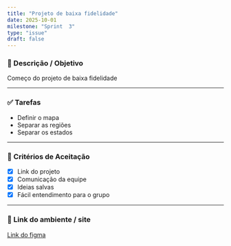 ```yaml
---
title: "Projeto de baixa fidelidade"
date: 2025-10-01
milestone: "Sprint  3"
type: "issue"
draft: false
---
```


### 📝 Descrição / Objetivo  
Começo do projeto de baixa fidelidade

---

### ✅ Tarefas  
- Definir o mapa
- Separar as regiões
- Separar os estados

---

### 📌 Critérios de Aceitação  
- [x] Link do projeto  
- [x] Comunicação da equipe  
- [x] Ideias salvas
- [x] Fácil entendimento para o grupo  

---

### 🔗 Link do ambiente / site  
[Link do figma](https://www.figma.com/design/XyUsffocEKRw7przVsbk0n/Pagina-do-projeto?node-id=0-1&p=f&t=jrAOSp4uv9aOhIWk-0)


